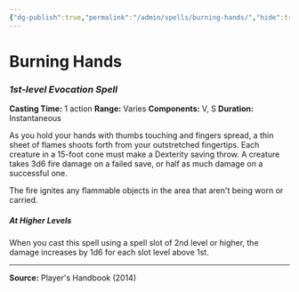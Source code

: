 ```yaml
---
{"dg-publish":true,"permalink":"/admin/spells/burning-hands/","hide":true,"updated":"2025-08-11T11:53:29.318+01:00"}
---
```


# Burning Hands
### *1st-level Evocation Spell*
**Casting Time:** 1 action
**Range:** Varies
**Components:** V, S
**Duration:** Instantaneous

As you hold your hands with thumbs touching and fingers spread, a thin sheet of flames shoots forth from your outstretched fingertips. Each creature in a 15-foot cone must make a Dexterity saving throw. A creature takes 3d6 fire damage on a failed save, or half as much damage on a successful one.

The fire ignites any flammable objects in the area that aren't being worn or carried.

##### At Higher Levels
When you cast this spell using a spell slot of 2nd level or higher, the damage increases by 1d6 for each slot level above 1st.

---
**Source:** Player's Handbook (2014)